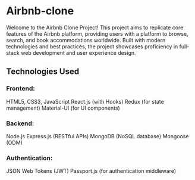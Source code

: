 ﻿# Airbnb-clone
Welcome to the Airbnb Clone Project! This project aims to replicate core features of the Airbnb platform, providing users with a platform to browse, search, and book accommodations worldwide. Built with modern technologies and best practices, the project showcases proficiency in full-stack web development and user experience design.

## Technologies Used
### Frontend:
HTML5, CSS3, JavaScript
React.js (with Hooks)
Redux (for state management)
Material-UI (for UI components)

### Backend:
Node.js
Express.js (RESTful APIs)
MongoDB (NoSQL database)
Mongoose (ODM)

### Authentication:
JSON Web Tokens (JWT)
Passport.js (for authentication middleware)
